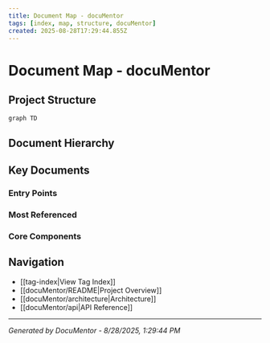 ```yaml
---
title: Document Map - docuMentor
tags: [index, map, structure, docuMentor]
created: 2025-08-28T17:29:44.855Z
---
```


# Document Map - docuMentor

## Project Structure

```mermaid
graph TD

```

## Document Hierarchy



## Key Documents

### Entry Points


### Most Referenced


### Core Components


## Navigation

- [[tag-index|View Tag Index]]
- [[docuMentor/README|Project Overview]]
- [[docuMentor/architecture|Architecture]]
- [[docuMentor/api|API Reference]]

---
*Generated by DocuMentor - 8/28/2025, 1:29:44 PM*
